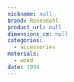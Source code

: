 ```yaml
---
nickname: null
brand: Rosendahl
product_url: null
dimensions_cm: null
categories:
  - accessories
materials:
  - wood
date: 1934
---
```


